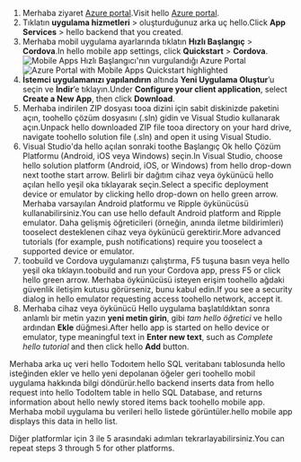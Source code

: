 
1. <span data-ttu-id="bdb09-101">Merhaba ziyaret [Azure portal].</span><span class="sxs-lookup"><span data-stu-id="bdb09-101">Visit hello [Azure portal].</span></span>
2. <span data-ttu-id="bdb09-102">Tıklatın **uygulama hizmetleri** > oluşturduğunuz arka uç hello.</span><span class="sxs-lookup"><span data-stu-id="bdb09-102">Click **App Services** > hello backend that you created.</span></span>
3. <span data-ttu-id="bdb09-103">Merhaba mobil uygulama ayarlarında tıklatın **Hızlı Başlangıç** > **Cordova**.</span><span class="sxs-lookup"><span data-stu-id="bdb09-103">In hello mobile app settings, click **Quickstart** > **Cordova**.</span></span>
<span data-ttu-id="bdb09-104">![Mobile Apps Hızlı Başlangıcı'nın vurgulandığı Azure Portal][quickstart]</span><span class="sxs-lookup"><span data-stu-id="bdb09-104">![Azure Portal with Mobile Apps Quickstart highlighted][quickstart]</span></span>
4. <span data-ttu-id="bdb09-105">**İstemci uygulamanızı yapılandırın** altında **Yeni Uygulama Oluştur**’u seçin ve **İndir**’e tıklayın.</span><span class="sxs-lookup"><span data-stu-id="bdb09-105">Under **Configure your client application**, select **Create a New App**, then click **Download**.</span></span>
2. <span data-ttu-id="bdb09-106">Merhaba indirilen ZIP dosyası tooa dizini için sabit diskinizde paketini açın, toohello çözüm dosyasını (.sln) gidin ve Visual Studio kullanarak açın.</span><span class="sxs-lookup"><span data-stu-id="bdb09-106">Unpack hello downloaded ZIP file tooa directory on your hard drive, navigate toohello solution file (.sln) and  open it using Visual Studio.</span></span>
3. <span data-ttu-id="bdb09-107">Visual Studio'da hello açılan sonraki toothe Başlangıç Ok hello Çözüm Platformu (Android, iOS veya Windows) seçin.</span><span class="sxs-lookup"><span data-stu-id="bdb09-107">In Visual Studio, choose hello solution platform (Android, iOS, or Windows) from hello drop-down next toothe start arrow.</span></span> <span data-ttu-id="bdb09-108">Belirli bir dağıtım cihaz veya öykünücü hello açılan hello yeşil oka tıklayarak seçin.</span><span class="sxs-lookup"><span data-stu-id="bdb09-108">Select a specific deployment device or emulator by clicking hello drop-down on hello green arrow.</span></span> <span data-ttu-id="bdb09-109">Merhaba varsayılan Android platformu ve Ripple öykünücüsü kullanabilirsiniz.</span><span class="sxs-lookup"><span data-stu-id="bdb09-109">You can use hello default Android platform and Ripple emulator.</span></span> <span data-ttu-id="bdb09-110">Daha gelişmiş öğreticileri (örneğin, anında iletme bildirimleri) tooselect desteklenen cihaz veya öykünücü gerektirir.</span><span class="sxs-lookup"><span data-stu-id="bdb09-110">More advanced tutorials (for example, push notifications) require you tooselect a supported device or emulator.</span></span>
4. <span data-ttu-id="bdb09-111">toobuild ve Cordova uygulamanızı çalıştırma, F5 tuşuna basın veya hello yeşil oka tıklayın.</span><span class="sxs-lookup"><span data-stu-id="bdb09-111">toobuild and run your Cordova app, press F5 or click hello green arrow.</span></span> <span data-ttu-id="bdb09-112">Merhaba öykünücüsü isteyen erişim toohello ağdaki güvenlik iletişim kutusu görürseniz, bunu kabul edin.</span><span class="sxs-lookup"><span data-stu-id="bdb09-112">If you see a security dialog in hello emulator requesting access toohello network, accept it.</span></span>
5. <span data-ttu-id="bdb09-113">Merhaba cihaz veya öykünücü Hello uygulama başlatıldıktan sonra anlamlı bir metin yazın **yeni metin girin**, gibi *tam hello öğretici* ve hello ardından **Ekle** düğmesi.</span><span class="sxs-lookup"><span data-stu-id="bdb09-113">After hello app is started on hello device or emulator, type meaningful text in **Enter new text**, such  as *Complete hello tutorial* and then click hello **Add** button.</span></span>

<span data-ttu-id="bdb09-114">Merhaba arka uç veri hello Todoıtem hello SQL veritabanı tablosunda hello isteğinden ekler ve hello yeni depolanan öğeler geri toohello mobil uygulama hakkında bilgi döndürür.</span><span class="sxs-lookup"><span data-stu-id="bdb09-114">hello backend inserts data from hello request into hello TodoItem table in hello SQL Database, and returns information about hello newly stored items back toohello mobile app.</span></span> <span data-ttu-id="bdb09-115">Merhaba mobil uygulama bu verileri hello listede görüntüler.</span><span class="sxs-lookup"><span data-stu-id="bdb09-115">hello mobile app displays this data in hello list.</span></span>

<span data-ttu-id="bdb09-116">Diğer platformlar için 3 ile 5 arasındaki adımları tekrarlayabilirsiniz.</span><span class="sxs-lookup"><span data-stu-id="bdb09-116">You can repeat steps 3 through 5 for other platforms.</span></span>

<!-- Images. -->
[quickstart]: ./media/app-service-mobile-configure-new-backend/quickstart.png

<!-- URLs -->
[Azure portal]: https://portal.azure.com/
